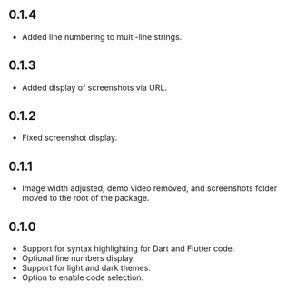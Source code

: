 ## 0.1.4

- Added line numbering to multi-line strings.

## 0.1.3

- Added display of screenshots via URL.

## 0.1.2

- Fixed screenshot display.

## 0.1.1

- Image width adjusted, demo video removed, and screenshots folder moved to the root of the package.

## 0.1.0

- Support for syntax highlighting for Dart and Flutter code.
- Optional line numbers display.
- Support for light and dark themes.
- Option to enable code selection.
